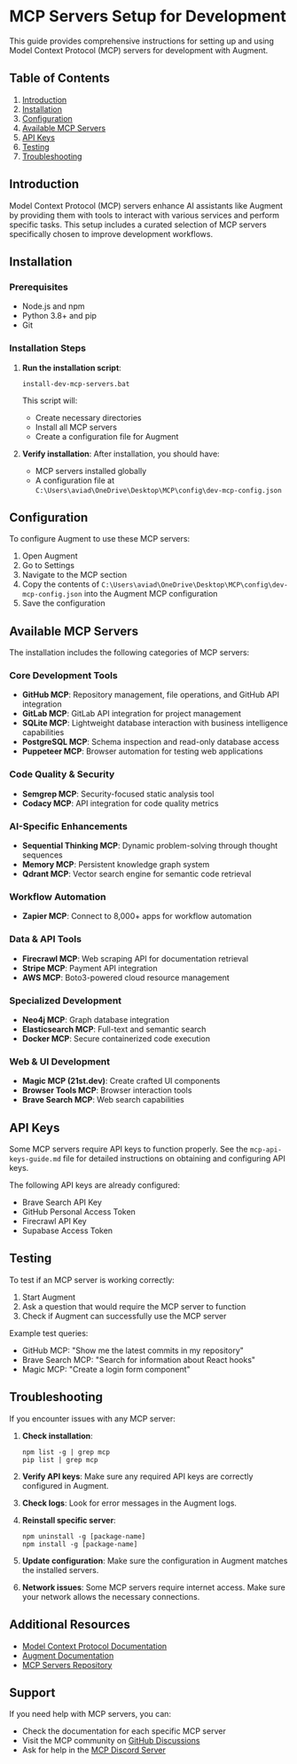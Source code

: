 # MCP Servers Setup for Development

This guide provides comprehensive instructions for setting up and using Model Context Protocol (MCP) servers for development with Augment.

## Table of Contents

1. [Introduction](#introduction)
2. [Installation](#installation)
3. [Configuration](#configuration)
4. [Available MCP Servers](#available-mcp-servers)
5. [API Keys](#api-keys)
6. [Testing](#testing)
7. [Troubleshooting](#troubleshooting)

## Introduction

Model Context Protocol (MCP) servers enhance AI assistants like Augment by providing them with tools to interact with various services and perform specific tasks. This setup includes a curated selection of MCP servers specifically chosen to improve development workflows.

## Installation

### Prerequisites

- Node.js and npm
- Python 3.8+ and pip
- Git

### Installation Steps

1. **Run the installation script**:
   ```
   install-dev-mcp-servers.bat
   ```

   This script will:
   - Create necessary directories
   - Install all MCP servers
   - Create a configuration file for Augment

2. **Verify installation**:
   After installation, you should have:
   - MCP servers installed globally
   - A configuration file at `C:\Users\aviad\OneDrive\Desktop\MCP\config\dev-mcp-config.json`

## Configuration

To configure Augment to use these MCP servers:

1. Open Augment
2. Go to Settings
3. Navigate to the MCP section
4. Copy the contents of `C:\Users\aviad\OneDrive\Desktop\MCP\config\dev-mcp-config.json` into the Augment MCP configuration
5. Save the configuration

## Available MCP Servers

The installation includes the following categories of MCP servers:

### Core Development Tools
- **GitHub MCP**: Repository management, file operations, and GitHub API integration
- **GitLab MCP**: GitLab API integration for project management
- **SQLite MCP**: Lightweight database interaction with business intelligence capabilities
- **PostgreSQL MCP**: Schema inspection and read-only database access
- **Puppeteer MCP**: Browser automation for testing web applications

### Code Quality & Security
- **Semgrep MCP**: Security-focused static analysis tool
- **Codacy MCP**: API integration for code quality metrics

### AI-Specific Enhancements
- **Sequential Thinking MCP**: Dynamic problem-solving through thought sequences
- **Memory MCP**: Persistent knowledge graph system
- **Qdrant MCP**: Vector search engine for semantic code retrieval

### Workflow Automation
- **Zapier MCP**: Connect to 8,000+ apps for workflow automation

### Data & API Tools
- **Firecrawl MCP**: Web scraping API for documentation retrieval
- **Stripe MCP**: Payment API integration
- **AWS MCP**: Boto3-powered cloud resource management

### Specialized Development
- **Neo4j MCP**: Graph database integration
- **Elasticsearch MCP**: Full-text and semantic search
- **Docker MCP**: Secure containerized code execution

### Web & UI Development
- **Magic MCP (21st.dev)**: Create crafted UI components
- **Browser Tools MCP**: Browser interaction tools
- **Brave Search MCP**: Web search capabilities

## API Keys

Some MCP servers require API keys to function properly. See the `mcp-api-keys-guide.md` file for detailed instructions on obtaining and configuring API keys.

The following API keys are already configured:
- Brave Search API Key
- GitHub Personal Access Token
- Firecrawl API Key
- Supabase Access Token

## Testing

To test if an MCP server is working correctly:

1. Start Augment
2. Ask a question that would require the MCP server to function
3. Check if Augment can successfully use the MCP server

Example test queries:
- GitHub MCP: "Show me the latest commits in my repository"
- Brave Search MCP: "Search for information about React hooks"
- Magic MCP: "Create a login form component"

## Troubleshooting

If you encounter issues with any MCP server:

1. **Check installation**:
   ```
   npm list -g | grep mcp
   pip list | grep mcp
   ```

2. **Verify API keys**:
   Make sure any required API keys are correctly configured in Augment.

3. **Check logs**:
   Look for error messages in the Augment logs.

4. **Reinstall specific server**:
   ```
   npm uninstall -g [package-name]
   npm install -g [package-name]
   ```

5. **Update configuration**:
   Make sure the configuration in Augment matches the installed servers.

6. **Network issues**:
   Some MCP servers require internet access. Make sure your network allows the necessary connections.

## Additional Resources

- [Model Context Protocol Documentation](https://modelcontextprotocol.io/)
- [Augment Documentation](https://www.augment.co/docs)
- [MCP Servers Repository](https://github.com/modelcontextprotocol/servers)

## Support

If you need help with MCP servers, you can:
- Check the documentation for each specific MCP server
- Visit the MCP community on [GitHub Discussions](https://github.com/orgs/modelcontextprotocol/discussions)
- Ask for help in the [MCP Discord Server](https://discord.gg/jHEGxQu2a5)
